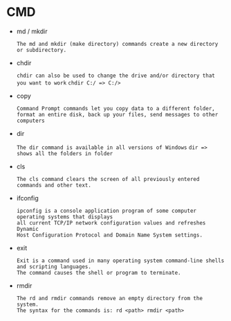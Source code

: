 # CMD

- md / mkdir

  `The md and mkdir (make directory) commands create a new directory or subdirectory.`
  
- chdir
  
  `chdir can also be used to change the drive and/or directory that you want to work`
  `chdir C:/ => C:/>`

- copy
  
  ```
  Command Prompt commands let you copy data to a different folder, 
  format an entire disk, back up your files, send messages to other computers
  ```
  
- dir

  `The dir command is available in all versions of Windows`
  `dir => shows all the folders in folder`
  
- cls

  `The cls command clears the screen of all previously entered commands and other text.`
  
- ifconfig

  ```
  ipconfig is a console application program of some computer operating systems that displays 
  all current TCP/IP network configuration values and refreshes Dynamic       
  Host Configuration Protocol and Domain Name System settings.
  ```
- exit

  ```
  Exit is a command used in many operating system command-line shells and scripting languages. 
  The command causes the shell or program to terminate.
  ```
  
 - rmdir
  
   ```
   The rd and rmdir commands remove an empty directory from the system. 
   The syntax for the commands is: rd <path> rmdir <path>
   ```
